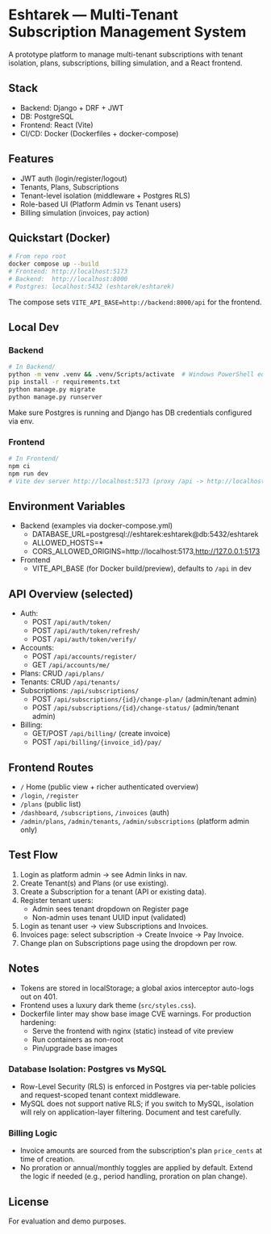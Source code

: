 # Eshtarek — Multi-Tenant Subscription Management System

A prototype platform to manage multi-tenant subscriptions with tenant isolation, plans, subscriptions, billing simulation, and a React frontend.

## Stack
- Backend: Django + DRF + JWT
- DB: PostgreSQL
- Frontend: React (Vite)
- CI/CD: Docker (Dockerfiles + docker-compose)

## Features
- JWT auth (login/register/logout)
- Tenants, Plans, Subscriptions
- Tenant-level isolation (middleware + Postgres RLS)
- Role-based UI (Platform Admin vs Tenant users)
- Billing simulation (invoices, pay action)

## Quickstart (Docker)
```bash
# From repo root
docker compose up --build
# Frontend: http://localhost:5173
# Backend:  http://localhost:8000
# Postgres: localhost:5432 (eshtarek/eshtarek)
```
The compose sets `VITE_API_BASE=http://backend:8000/api` for the frontend.

## Local Dev
### Backend
```bash
# In Backend/
python -m venv .venv && .venv/Scripts/activate  # Windows PowerShell equivalent
pip install -r requirements.txt
python manage.py migrate
python manage.py runserver
```
Make sure Postgres is running and Django has DB credentials configured via env.

### Frontend
```bash
# In Frontend/
npm ci
npm run dev
# Vite dev server http://localhost:5173 (proxy /api -> http://localhost:8000)
```

## Environment Variables
- Backend (examples via docker-compose.yml)
  - DATABASE_URL=postgresql://eshtarek:eshtarek@db:5432/eshtarek
  - ALLOWED_HOSTS=*
  - CORS_ALLOWED_ORIGINS=http://localhost:5173,http://127.0.0.1:5173
- Frontend
  - VITE_API_BASE (for Docker build/preview), defaults to `/api` in dev

## API Overview (selected)
- Auth:
  - POST `/api/auth/token/`
  - POST `/api/auth/token/refresh/`
  - POST `/api/auth/token/verify/`
- Accounts:
  - POST `/api/accounts/register/`
  - GET `/api/accounts/me/`
- Plans: CRUD `/api/plans/`
- Tenants: CRUD `/api/tenants/`
- Subscriptions: `/api/subscriptions/`
  - POST `/api/subscriptions/{id}/change-plan/` (admin/tenant admin)
  - POST `/api/subscriptions/{id}/change-status/` (admin/tenant admin)
- Billing:
  - GET/POST `/api/billing/` (create invoice)
  - POST `/api/billing/{invoice_id}/pay/`

## Frontend Routes
- `/` Home (public view + richer authenticated overview)
- `/login`, `/register`
- `/plans` (public list)
- `/dashboard`, `/subscriptions`, `/invoices` (auth)
- `/admin/plans`, `/admin/tenants`, `/admin/subscriptions` (platform admin only)

## Test Flow
1) Login as platform admin → see Admin links in nav.
2) Create Tenant(s) and Plans (or use existing).
3) Create a Subscription for a tenant (API or existing data).
4) Register tenant users:
   - Admin sees tenant dropdown on Register page
   - Non-admin uses tenant UUID input (validated)
5) Login as tenant user → view Subscriptions and Invoices.
6) Invoices page: select subscription → Create Invoice → Pay Invoice.
7) Change plan on Subscriptions page using the dropdown per row.

## Notes
- Tokens are stored in localStorage; a global axios interceptor auto-logs out on 401.
- Frontend uses a luxury dark theme (`src/styles.css`).
- Dockerfile linter may show base image CVE warnings. For production hardening:
  - Serve the frontend with nginx (static) instead of vite preview
  - Run containers as non-root
  - Pin/upgrade base images

### Database Isolation: Postgres vs MySQL
- Row-Level Security (RLS) is enforced in Postgres via per-table policies and request-scoped tenant context middleware.
- MySQL does not support native RLS; if you switch to MySQL, isolation will rely on application-layer filtering. Document and test carefully.

### Billing Logic
- Invoice amounts are sourced from the subscription's plan `price_cents` at time of creation.
- No proration or annual/monthly toggles are applied by default. Extend the logic if needed (e.g., period handling, proration on plan change).

## License
For evaluation and demo purposes.
